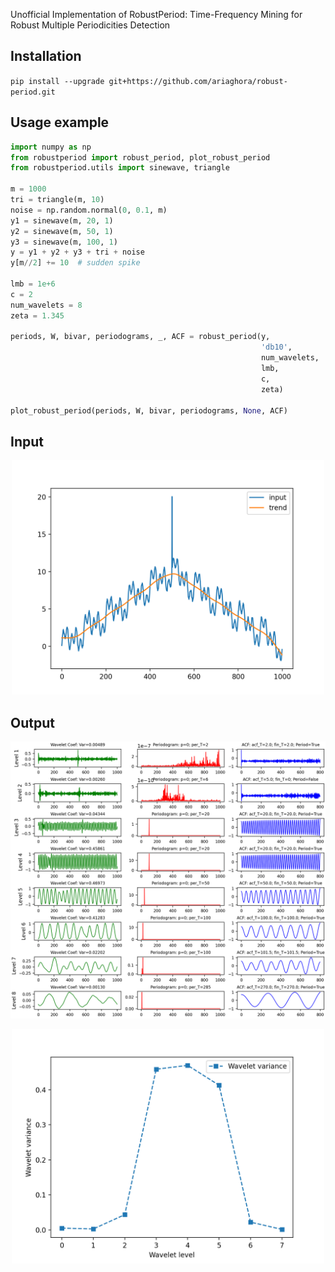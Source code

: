 Unofficial Implementation of RobustPeriod: Time-Frequency Mining for Robust Multiple Periodicities Detection

## Installation
`pip install --upgrade git+https://github.com/ariaghora/robust-period.git`

## Usage example
```python
import numpy as np
from robustperiod import robust_period, plot_robust_period
from robustperiod.utils import sinewave, triangle

m = 1000
tri = triangle(m, 10)
noise = np.random.normal(0, 0.1, m)
y1 = sinewave(m, 20, 1)
y2 = sinewave(m, 50, 1)
y3 = sinewave(m, 100, 1)
y = y1 + y2 + y3 + tri + noise
y[m//2] += 10  # sudden spike

lmb = 1e+6
c = 2
num_wavelets = 8
zeta = 1.345

periods, W, bivar, periodograms, _, ACF = robust_period(y, 
                                                        'db10', 
                                                        num_wavelets, 
                                                        lmb, 
                                                        c, 
                                                        zeta)

plot_robust_period(periods, W, bivar, periodograms, None, ACF)
```

## Input
<p align="center">
  <img src="resources/input.png" width=500/>
</p>

## Output
<p align="center">
  <img src="resources/full.png" width=600/>
</p>

<p align="center">
  <img src="resources/variance.png" width=500/>
</p>

